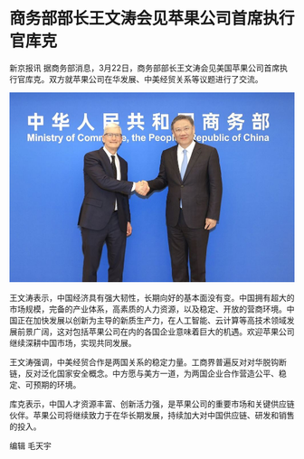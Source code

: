 # 商务部部长王文涛会见苹果公司首席执行官库克

新京报讯 据商务部消息，3月22日，商务部部长王文涛会见美国苹果公司首席执行官库克。双方就苹果公司在华发展、中美经贸关系等议题进行了交流。

![f64592758394e5f5990c29072a40929b.jpg](https://raw.githubusercontent.com/qqhsx/qqnews_image/main/2024/03/23/商务部部长王文涛会见苹果公司首席执行官库克/f64592758394e5f5990c29072a40929b.jpg)

王文涛表示，中国经济具有强大韧性，长期向好的基本面没有变。中国拥有超大的市场规模，完备的产业体系，高素质的人力资源，以及稳定、开放的营商环境。中国正在加快发展以创新为主导的新质生产力，在人工智能、云计算等高技术领域发展前景广阔，这对包括苹果公司在内的各国企业意味着巨大的机遇。欢迎苹果公司继续深耕中国市场，实现共同发展。

王文涛强调，中美经贸合作是两国关系的稳定力量。工商界普遍反对对华脱钩断链，反对泛化国家安全概念。中方愿与美方一道，为两国企业合作营造公平、稳定、可预期的环境。

库克表示，中国人才资源丰富、创新活力强，是苹果公司的重要市场和关键供应链伙伴。苹果公司将继续致力于在华长期发展，持续加大对中国供应链、研发和销售的投入。

编辑 毛天宇

